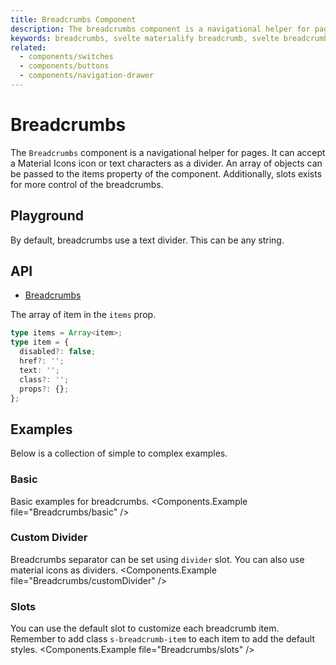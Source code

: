 ```yaml
---
title: Breadcrumbs Component
description: The breadcrumbs component is a navigational helper for pages. It can accept a Material Icons icon or characters as a divider.
keywords: breadcrumbs, svelte materialify breadcrumb, svelte breadcrumb component
related:
  - components/switches
  - components/buttons
  - components/navigation-drawer
---
```


<script>
  import Playground from '@/playground/Breadcrumbs.svelte';
</script>

# Breadcrumbs

The `Breadcrumbs` component is a navigational helper for pages. It can accept a Material Icons icon or text characters as a divider. An array of objects can be passed to the items property of the component. Additionally, slots exists for more control of the breadcrumbs.

## Playground

By default, breadcrumbs use a text divider. This can be any string.
<Playground />

## API

- [Breadcrumbs](/api/Breadcrumbs/)

The array of item in the `items` prop.

```ts
type items = Array<item>;
type item = {
  disabled?: false;
  href?: '';
  text: '';
  class?: '';
  props?: {};
};
```

## Examples

Below is a collection of simple to complex examples.

### Basic

Basic examples for breadcrumbs.
<Components.Example file="Breadcrumbs/basic" />

### Custom Divider

Breadcrumbs separator can be set using `divider` slot. You can also use material icons as dividers.
<Components.Example file="Breadcrumbs/customDivider" />

### Slots

You can use the default slot to customize each breadcrumb item. Remember to add class `s-breadcrumb-item` to each item to add the default styles.
<Components.Example file="Breadcrumbs/slots" />
